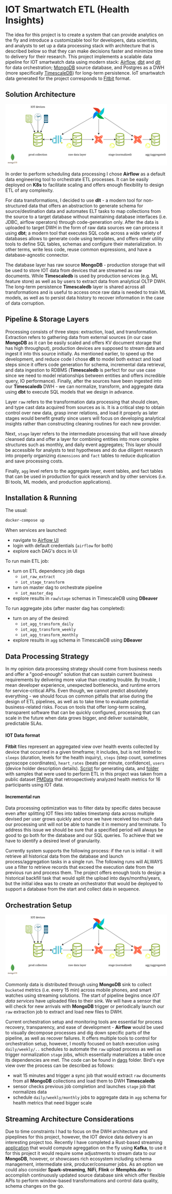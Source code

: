 # IOT Smartwatch ETL (Health Insights)

The idea for this project is to create a system that can provide analytics on the fly and introduce a customizable tool for developers, data scientists, and analysts to set up a data processing stack with architecture that is described below so that they can make decisions faster and minimize time to delivery for their research. This project implements a scalable data pipeline for IOT smartwatch data using modern stack: [Airflow](https://airflow.apache.org//), [dbt](https://docs.getdbt.com/docs/introduction) and [dlt](https://dlthub.com/) for data orchestration; [MongoDB](https://www.mongodb.com) source database, and Postgres as a DWH (more specifically [TimescaleDB](https://www.timescale.com/)) for long-term persistence. IoT smartwatch data generated for the project corresponds to [Fitbit](https://www.fitbit.com/global/us/home) format.

## Solution Architecture

![Pipeline Architecture Diagram](./resources/solution_architecture.png)

In order to perform scheduling data processing I chose **Airflow** as a default data engineering tool to orchestrate ETL processes. It can be easily deployed on **K8s** to facilitate scaling and offers enough flexibility to design ETL of any complexity.

For data transformations, I decided to use **dlt** - a modern tool for non-structured data that offers an abstraction to generate schema for source/destination data and automates ELT tasks to map collections from the source to a target database without maintaining database interfaces (i.e. JDBC, airflow operators) through code-generation only. After the data is uploaded to target DWH in the form of raw data sources we can process it using **dbt**; a modern tool that executes SQL code across a wide variety of databases allows to generate code using templates, and offers other utility tools to define SQL tables, schemas and configure their materialization. In other terms, write less code, reuse common expressions, and have a database-agnostic connector.

The database layer has raw source **MongoDB** - production storage that will be used to store IOT data from devices that are streamed as raw documents. While **Timescaledb** is used by production services (e.g. ML feature store) as well as by users to extract data from analytical OLTP DWH. The long-term persistence **Timescaledb** layer is shared across all transformations and is useful to access once raw data is needed to train ML models, as well as to persist data history to recover information in the case of data corruption.

## Pipeline & Storage Layers

Processing consists of three steps: extraction, load, and transformation. Extraction refers to gathering data from external sources (in our case **MongoDB** as it can be easily scaled and offers KV document storage that has high throughput), production devices are supposed to stream data and ingest it into this source initially. As mentioned earlier, to speed up the development, and reduce code I chose **dlt** to model both extract and load steps since it offers code generation for schema, incremental data retrieval, and data ingestion to RDBMS (**Timescaledb** is perfect for our use case since we need to model relationships between entities and offers incredible query, IO performance). Finally, after the sources have been ingested into our **Timescaledb** DWH - we can normalize, transform, and aggregate data using **dbt** to execute SQL models that we design in advance.

Layer `raw` refers to the transformation data processing that should clean, and type cast data acquired from sources as is. It is a critical step to obtain control over new data, grasp inner relations, and load it properly as later stages would benefit greatly since users will focus on developing analytical insights rather than constructing cleaning routines for each new provider.

Next, `stage` layer refers to the intermediate processing that will have already cleansed data and offer a layer for combining entities into more complex structures such as monthly, and daily event aggregates; This layer should be accessible for analysts to test hypotheses and do due diligent research into properly organizing `dimensions` and `fact` tables to reduce duplication and save processing costs.

Finally, `agg` level refers to the aggregate layer, event tables, and fact tables that can be used in production for quick research and by other services (i.e. BI tools, ML models, and production applications).

## Installation & Running

The usual:

```bash
docker-compose up
```

When services are launched:
- navigate to [Airflow UI](https://localhost:8081)
- login with default credentials (`airflow` for both)
- explore each DAG's docs in UI

To run main ETL job:
- turn on ETL dependency job dags
    - `iot_raw_extract`
    - `iot_stage_transform`
- turn on master dag to orchestrate pipeline
    - `iot_master_dag`
- explore results in `raw`/`stage` schemas in TimescaleDB using **DBeaver**

To run aggregate jobs (after master dag has completed):
- turn on any of the desired:
    - `iot_agg_transform_daily`
    - `iot_agg_transform_weekly`
    - `iot_agg_transform_monthly`
- explore results in `agg` schema in TimescaleDB using **DBeaver**


## Data Processing Strategy

In my opinion data processing strategy should come from business needs and offer a "good-enough" solution that can sustain current business requirements by delivering more value than creating trouble. By trouble, I mean developer experience, unexpected bottlenecks, and runtime errors for service-critical APIs. Even though, we cannot predict absolutely everything - we should focus on common pitfalls that arise during the design of ETL pipelines, as well as to take time to evaluate potential business-related risks. Focus on tools that offer long-term scaling, transparent software that can be quickly configured, processing that can scale in the future when data grows bigger, and deliver sustainable, predictable SLAs.

#### IOT Data format

**Fitbit** files represent an aggregated view over health events collected by device that occurred in a given timeframe; it includes, but is not limited to: `sleeps` (duration, levels for the health inquiry), `steps` (step count, sometimes gyroscope coordinates), `heart_rates` (beats per minute, confidence), `users` (device holder description details). [Script](./shared/mongodb/initdb.d/generator.py) for generating data, and [folder](./shared/mongodb/initdb.d/data/) with samples that were used to perform ETL in this project was taken from a public dataset [PMData](https://datasets.simula.no/pmdata/) that retrospectively analyzed health metrics for 16 participants using IOT data.

#### Incremental run

Data processing optimization was to filter data by specific dates because even after splitting IOT files into tables timestamp data across multiple devised per user grows quickly and once we have received too much data our processing unit will not be able to handle it in memory and terminate. To address this issue we should be sure that a specified period will always be good to go both for the database and our SQL queries. To achieve that we have to identify a desired level of granularity.

Currently system supports the following process: if the run is initial - it will retrieve all historical data from the database and launch process/aggregation tasks in a single run. The following runs will ALWAYS use a filter to retrieve records that exceed the execution date from the previous run and process them. The project offers enough tools to design a historical backfill task that would split the upload into days/months/years, but the initial idea was to create an orchestrator that would be deployed to support a database from the start and collect data in sequence.

## Orchestration Setup

![Pipeline Architecture Diagram](./resources/solution_architecture.png)

Commonly data is distributed through using **MongoDB** sink to collect `bucketed` metrics (i.e. every 15 min) across mobile phones, and smart watches using streaming solutions. The start of pipeline begins once _IOT data services_ have uploaded files to their sink. We will have a sensor that will check for new arrivals with **MongoDB** trigger or periodically launch our `raw` extraction job to extract and load new files to DWH.

Current orchestration setup and monitoring tools are essential for process recovery, transparency, and ease of development - **Airflow** would be used to visually decompose processes and dig down specific parts of the pipeline, as well as recover failures. It offers multiple tools to control for orchestration setup, however, I mostly focused on batch execution using `daily/weekly/..` schedules to automate the `raw` upload process as well as trigger normalization `stage` jobs, which essentially materializes a table once its dependencies are met. The code can be found in [dags](./dags/) folder. Bird's eye view over the process can be described as follows:

- wait 15 minutes and trigger a sync job that would extract `raw` documents from all **MongoDB** collections and load them to DWH **Timescaledb**
- sensor checks previous job completion and launches `stage` job that normalizes data
- schedule `daily/weekly/monthly` jobs to aggregate data in `agg` schema for health metrics that need bigger scale

## Streaming Architecture Considerations

Due to time constraints I had to focus on the DWH architecture and pipeplines for this project, however, the IOT device data delivery is an interesting project too. Recently I have completed a Rust-based streaming [application](https://github.com/lithiferous/kstream-agg-rs) that would compute agreggation on the fly using **Kafka**, to use it for this project it would require some adjustments to stream data to our **MongoDB**, however, or showcases rich ecosystem including schema management, intermediate sink, producer/consumer jobs. As an option we could also consider **Spark-streaming**, **NiFi**, **Flink** or **Memphis.dev** to accomplish continuously updated source database sink which offer flexible APIs to perform window-based transformations and control data quality, schema changes on the go.
